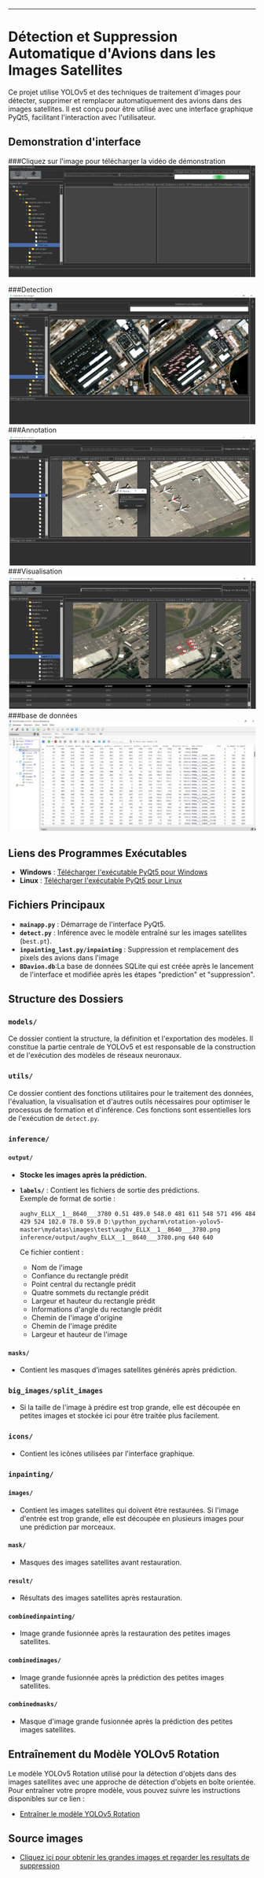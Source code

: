 

---

# Détection et Suppression Automatique d'Avions dans les Images Satellites

Ce projet utilise YOLOv5 et des techniques de traitement d'images pour détecter, supprimer et remplacer automatiquement des avions dans des images satellites. Il est conçu pour être utilisé avec une interface graphique PyQt5, facilitant l'interaction avec l'utilisateur.

## Demonstration d'interface
###Cliquez sur l'image pour télécharger la vidéo de démonstration
[![Interface](images_demo/Interface.png)](https://github.com/frankxm/Interface_yolo_inpainting/raw/main/video/demonstration.mp4)


###Detection
![Example Image1](images_demo/Detection.png)
###Annotation
![Example Image2](images_demo/Annotation.png)
###Visualisation 
![Example Image3](images_demo/Visualisation.png)
###base de données
![Example Image4](images_demo/Base_de_donnee.png)

## Liens des Programmes Exécutables

- **Windows** : [Télécharger l'exécutable PyQt5 pour Windows](https://drive.google.com/drive/folders/1ddQhAtdIlmadTS-HKMH3VyulmMJ1E9gg?usp=sharing)
- **Linux** : [Télécharger l'exécutable PyQt5 pour Linux](https://drive.google.com/drive/folders/1pnjM3ykEtG59gQHAUvd3X5KOT0qcq727?usp=sharing)

## Fichiers Principaux

- **`mainapp.py`** : Démarrage de l'interface PyQt5.
- **`detect.py`** : Inférence avec le modèle entraîné sur les images satellites (`best.pt`).
- **`inpainting_last.py/inpainting`** : Suppression et remplacement des pixels des avions dans l'image
-  **`BDavion.db`**:La base de données SQLite qui est créée après le lancement de l'interface et modifiée après les étapes "prediction" et "suppression".

## Structure des Dossiers

### `models/`
Ce dossier contient la structure, la définition et l'exportation des modèles. Il constitue la partie centrale de YOLOv5 et est responsable de la construction et de l'exécution des modèles de réseaux neuronaux.

### `utils/`
Ce dossier contient des fonctions utilitaires pour le traitement des données, l'évaluation, la visualisation et d'autres outils nécessaires pour optimiser le processus de formation et d'inférence. Ces fonctions sont essentielles lors de l'exécution de `detect.py`.

### `inference/`
#### `output/`
- **Stocke les images après la prédiction.**
- **`labels/`** : Contient les fichiers de sortie des prédictions.  
Exemple de format de sortie :

    ```
    aughv_ELLX__1__8640___3780 0.51 489.0 548.0 481 611 548 571 496 484 429 524 102.0 78.0 59.0 D:\python_pycharm\rotation-yolov5-master\mydatas\images\test\aughv_ELLX__1__8640___3780.png inference/output/aughv_ELLX__1__8640___3780.png 640 640
    ```

    Ce fichier contient :
    - Nom de l'image
    - Confiance du rectangle prédit
    - Point central du rectangle prédit
    - Quatre sommets du rectangle prédit
    - Largeur et hauteur du rectangle prédit
    - Informations d'angle du rectangle prédit
    - Chemin de l'image d'origine
    - Chemin de l'image prédite
    - Largeur et hauteur de l'image

#### `masks/`
- Contient les masques d’images satellites générés après prédiction.

### `big_images/split_images`
- Si la taille de l'image à prédire est trop grande, elle est découpée en petites images et stockée ici pour être traitée plus facilement.

### `icons/`
- Contient les icônes utilisées par l'interface graphique.

### `inpainting/`
#### `images/`
- Contient les images satellites qui doivent être restaurées. Si l'image d'entrée est trop grande, elle est découpée en plusieurs images pour une prédiction par morceaux.

#### `mask/`
- Masques des images satellites avant restauration.

#### `result/`
- Résultats des images satellites après restauration.

#### `combinedinpainting/`
- Image grande fusionnée après la restauration des petites images satellites.

#### `combinedimages/`
- Image grande fusionnée après la prédiction des petites images satellites.

#### `combinedmasks/`
- Masque d'image grande fusionnée après la prédiction des petites images satellites.

## Entraînement du Modèle YOLOv5 Rotation

Le modèle YOLOv5 Rotation utilisé pour la détection d'objets dans des images satellites avec une approche de détection d'objets en boîte orientée. Pour entraîner votre propre modèle, vous pouvez suivre les instructions disponibles sur ce lien :

- [Entraîner le modèle YOLOv5 Rotation](https://github.com/hukaixuan19970627/yolov5_obb)


## Source images

- [Cliquez ici pour obtenir les grandes images et regarder les resultats de suppression](https://drive.google.com/drive/folders/1fxVfwN7UA1wFeUGGyLodHtEEDi3dXJ35?usp=sharing)

